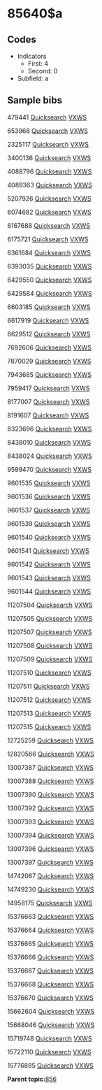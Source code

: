 # 85640$a

## Codes

-   Indicators
    -   First: 4
    -   Second: 0
-   Subfield: a

## Sample bibs

479441 [Quicksearch](https://search.library.yale.edu/catalog/479441) [VXWS](http://prodorbis.library.yale.edu:7014/vxws/GetHoldingsService?bibId=479441)

653968 [Quicksearch](https://search.library.yale.edu/catalog/653968) [VXWS](http://prodorbis.library.yale.edu:7014/vxws/GetHoldingsService?bibId=653968)

2325117 [Quicksearch](https://search.library.yale.edu/catalog/2325117) [VXWS](http://prodorbis.library.yale.edu:7014/vxws/GetHoldingsService?bibId=2325117)

3400136 [Quicksearch](https://search.library.yale.edu/catalog/3400136) [VXWS](http://prodorbis.library.yale.edu:7014/vxws/GetHoldingsService?bibId=3400136)

4088796 [Quicksearch](https://search.library.yale.edu/catalog/4088796) [VXWS](http://prodorbis.library.yale.edu:7014/vxws/GetHoldingsService?bibId=4088796)

4089363 [Quicksearch](https://search.library.yale.edu/catalog/4089363) [VXWS](http://prodorbis.library.yale.edu:7014/vxws/GetHoldingsService?bibId=4089363)

5207926 [Quicksearch](https://search.library.yale.edu/catalog/5207926) [VXWS](http://prodorbis.library.yale.edu:7014/vxws/GetHoldingsService?bibId=5207926)

6074682 [Quicksearch](https://search.library.yale.edu/catalog/6074682) [VXWS](http://prodorbis.library.yale.edu:7014/vxws/GetHoldingsService?bibId=6074682)

6167688 [Quicksearch](https://search.library.yale.edu/catalog/6167688) [VXWS](http://prodorbis.library.yale.edu:7014/vxws/GetHoldingsService?bibId=6167688)

6175721 [Quicksearch](https://search.library.yale.edu/catalog/6175721) [VXWS](http://prodorbis.library.yale.edu:7014/vxws/GetHoldingsService?bibId=6175721)

6361684 [Quicksearch](https://search.library.yale.edu/catalog/6361684) [VXWS](http://prodorbis.library.yale.edu:7014/vxws/GetHoldingsService?bibId=6361684)

6393035 [Quicksearch](https://search.library.yale.edu/catalog/6393035) [VXWS](http://prodorbis.library.yale.edu:7014/vxws/GetHoldingsService?bibId=6393035)

6429550 [Quicksearch](https://search.library.yale.edu/catalog/6429550) [VXWS](http://prodorbis.library.yale.edu:7014/vxws/GetHoldingsService?bibId=6429550)

6429584 [Quicksearch](https://search.library.yale.edu/catalog/6429584) [VXWS](http://prodorbis.library.yale.edu:7014/vxws/GetHoldingsService?bibId=6429584)

6603185 [Quicksearch](https://search.library.yale.edu/catalog/6603185) [VXWS](http://prodorbis.library.yale.edu:7014/vxws/GetHoldingsService?bibId=6603185)

6617919 [Quicksearch](https://search.library.yale.edu/catalog/6617919) [VXWS](http://prodorbis.library.yale.edu:7014/vxws/GetHoldingsService?bibId=6617919)

6629512 [Quicksearch](https://search.library.yale.edu/catalog/6629512) [VXWS](http://prodorbis.library.yale.edu:7014/vxws/GetHoldingsService?bibId=6629512)

7692606 [Quicksearch](https://search.library.yale.edu/catalog/7692606) [VXWS](http://prodorbis.library.yale.edu:7014/vxws/GetHoldingsService?bibId=7692606)

7870029 [Quicksearch](https://search.library.yale.edu/catalog/7870029) [VXWS](http://prodorbis.library.yale.edu:7014/vxws/GetHoldingsService?bibId=7870029)

7943685 [Quicksearch](https://search.library.yale.edu/catalog/7943685) [VXWS](http://prodorbis.library.yale.edu:7014/vxws/GetHoldingsService?bibId=7943685)

7959417 [Quicksearch](https://search.library.yale.edu/catalog/7959417) [VXWS](http://prodorbis.library.yale.edu:7014/vxws/GetHoldingsService?bibId=7959417)

8177007 [Quicksearch](https://search.library.yale.edu/catalog/8177007) [VXWS](http://prodorbis.library.yale.edu:7014/vxws/GetHoldingsService?bibId=8177007)

8191607 [Quicksearch](https://search.library.yale.edu/catalog/8191607) [VXWS](http://prodorbis.library.yale.edu:7014/vxws/GetHoldingsService?bibId=8191607)

8323696 [Quicksearch](https://search.library.yale.edu/catalog/8323696) [VXWS](http://prodorbis.library.yale.edu:7014/vxws/GetHoldingsService?bibId=8323696)

8438010 [Quicksearch](https://search.library.yale.edu/catalog/8438010) [VXWS](http://prodorbis.library.yale.edu:7014/vxws/GetHoldingsService?bibId=8438010)

8438024 [Quicksearch](https://search.library.yale.edu/catalog/8438024) [VXWS](http://prodorbis.library.yale.edu:7014/vxws/GetHoldingsService?bibId=8438024)

9599470 [Quicksearch](https://search.library.yale.edu/catalog/9599470) [VXWS](http://prodorbis.library.yale.edu:7014/vxws/GetHoldingsService?bibId=9599470)

9601535 [Quicksearch](https://search.library.yale.edu/catalog/9601535) [VXWS](http://prodorbis.library.yale.edu:7014/vxws/GetHoldingsService?bibId=9601535)

9601536 [Quicksearch](https://search.library.yale.edu/catalog/9601536) [VXWS](http://prodorbis.library.yale.edu:7014/vxws/GetHoldingsService?bibId=9601536)

9601537 [Quicksearch](https://search.library.yale.edu/catalog/9601537) [VXWS](http://prodorbis.library.yale.edu:7014/vxws/GetHoldingsService?bibId=9601537)

9601539 [Quicksearch](https://search.library.yale.edu/catalog/9601539) [VXWS](http://prodorbis.library.yale.edu:7014/vxws/GetHoldingsService?bibId=9601539)

9601540 [Quicksearch](https://search.library.yale.edu/catalog/9601540) [VXWS](http://prodorbis.library.yale.edu:7014/vxws/GetHoldingsService?bibId=9601540)

9601541 [Quicksearch](https://search.library.yale.edu/catalog/9601541) [VXWS](http://prodorbis.library.yale.edu:7014/vxws/GetHoldingsService?bibId=9601541)

9601542 [Quicksearch](https://search.library.yale.edu/catalog/9601542) [VXWS](http://prodorbis.library.yale.edu:7014/vxws/GetHoldingsService?bibId=9601542)

9601543 [Quicksearch](https://search.library.yale.edu/catalog/9601543) [VXWS](http://prodorbis.library.yale.edu:7014/vxws/GetHoldingsService?bibId=9601543)

9601544 [Quicksearch](https://search.library.yale.edu/catalog/9601544) [VXWS](http://prodorbis.library.yale.edu:7014/vxws/GetHoldingsService?bibId=9601544)

11207504 [Quicksearch](https://search.library.yale.edu/catalog/11207504) [VXWS](http://prodorbis.library.yale.edu:7014/vxws/GetHoldingsService?bibId=11207504)

11207505 [Quicksearch](https://search.library.yale.edu/catalog/11207505) [VXWS](http://prodorbis.library.yale.edu:7014/vxws/GetHoldingsService?bibId=11207505)

11207507 [Quicksearch](https://search.library.yale.edu/catalog/11207507) [VXWS](http://prodorbis.library.yale.edu:7014/vxws/GetHoldingsService?bibId=11207507)

11207508 [Quicksearch](https://search.library.yale.edu/catalog/11207508) [VXWS](http://prodorbis.library.yale.edu:7014/vxws/GetHoldingsService?bibId=11207508)

11207509 [Quicksearch](https://search.library.yale.edu/catalog/11207509) [VXWS](http://prodorbis.library.yale.edu:7014/vxws/GetHoldingsService?bibId=11207509)

11207510 [Quicksearch](https://search.library.yale.edu/catalog/11207510) [VXWS](http://prodorbis.library.yale.edu:7014/vxws/GetHoldingsService?bibId=11207510)

11207511 [Quicksearch](https://search.library.yale.edu/catalog/11207511) [VXWS](http://prodorbis.library.yale.edu:7014/vxws/GetHoldingsService?bibId=11207511)

11207512 [Quicksearch](https://search.library.yale.edu/catalog/11207512) [VXWS](http://prodorbis.library.yale.edu:7014/vxws/GetHoldingsService?bibId=11207512)

11207513 [Quicksearch](https://search.library.yale.edu/catalog/11207513) [VXWS](http://prodorbis.library.yale.edu:7014/vxws/GetHoldingsService?bibId=11207513)

11207515 [Quicksearch](https://search.library.yale.edu/catalog/11207515) [VXWS](http://prodorbis.library.yale.edu:7014/vxws/GetHoldingsService?bibId=11207515)

12725259 [Quicksearch](https://search.library.yale.edu/catalog/12725259) [VXWS](http://prodorbis.library.yale.edu:7014/vxws/GetHoldingsService?bibId=12725259)

12820566 [Quicksearch](https://search.library.yale.edu/catalog/12820566) [VXWS](http://prodorbis.library.yale.edu:7014/vxws/GetHoldingsService?bibId=12820566)

13007387 [Quicksearch](https://search.library.yale.edu/catalog/13007387) [VXWS](http://prodorbis.library.yale.edu:7014/vxws/GetHoldingsService?bibId=13007387)

13007388 [Quicksearch](https://search.library.yale.edu/catalog/13007388) [VXWS](http://prodorbis.library.yale.edu:7014/vxws/GetHoldingsService?bibId=13007388)

13007390 [Quicksearch](https://search.library.yale.edu/catalog/13007390) [VXWS](http://prodorbis.library.yale.edu:7014/vxws/GetHoldingsService?bibId=13007390)

13007392 [Quicksearch](https://search.library.yale.edu/catalog/13007392) [VXWS](http://prodorbis.library.yale.edu:7014/vxws/GetHoldingsService?bibId=13007392)

13007393 [Quicksearch](https://search.library.yale.edu/catalog/13007393) [VXWS](http://prodorbis.library.yale.edu:7014/vxws/GetHoldingsService?bibId=13007393)

13007394 [Quicksearch](https://search.library.yale.edu/catalog/13007394) [VXWS](http://prodorbis.library.yale.edu:7014/vxws/GetHoldingsService?bibId=13007394)

13007396 [Quicksearch](https://search.library.yale.edu/catalog/13007396) [VXWS](http://prodorbis.library.yale.edu:7014/vxws/GetHoldingsService?bibId=13007396)

13007397 [Quicksearch](https://search.library.yale.edu/catalog/13007397) [VXWS](http://prodorbis.library.yale.edu:7014/vxws/GetHoldingsService?bibId=13007397)

14742067 [Quicksearch](https://search.library.yale.edu/catalog/14742067) [VXWS](http://prodorbis.library.yale.edu:7014/vxws/GetHoldingsService?bibId=14742067)

14749230 [Quicksearch](https://search.library.yale.edu/catalog/14749230) [VXWS](http://prodorbis.library.yale.edu:7014/vxws/GetHoldingsService?bibId=14749230)

14958175 [Quicksearch](https://search.library.yale.edu/catalog/14958175) [VXWS](http://prodorbis.library.yale.edu:7014/vxws/GetHoldingsService?bibId=14958175)

15376663 [Quicksearch](https://search.library.yale.edu/catalog/15376663) [VXWS](http://prodorbis.library.yale.edu:7014/vxws/GetHoldingsService?bibId=15376663)

15376664 [Quicksearch](https://search.library.yale.edu/catalog/15376664) [VXWS](http://prodorbis.library.yale.edu:7014/vxws/GetHoldingsService?bibId=15376664)

15376665 [Quicksearch](https://search.library.yale.edu/catalog/15376665) [VXWS](http://prodorbis.library.yale.edu:7014/vxws/GetHoldingsService?bibId=15376665)

15376666 [Quicksearch](https://search.library.yale.edu/catalog/15376666) [VXWS](http://prodorbis.library.yale.edu:7014/vxws/GetHoldingsService?bibId=15376666)

15376667 [Quicksearch](https://search.library.yale.edu/catalog/15376667) [VXWS](http://prodorbis.library.yale.edu:7014/vxws/GetHoldingsService?bibId=15376667)

15376668 [Quicksearch](https://search.library.yale.edu/catalog/15376668) [VXWS](http://prodorbis.library.yale.edu:7014/vxws/GetHoldingsService?bibId=15376668)

15376670 [Quicksearch](https://search.library.yale.edu/catalog/15376670) [VXWS](http://prodorbis.library.yale.edu:7014/vxws/GetHoldingsService?bibId=15376670)

15662604 [Quicksearch](https://search.library.yale.edu/catalog/15662604) [VXWS](http://prodorbis.library.yale.edu:7014/vxws/GetHoldingsService?bibId=15662604)

15668046 [Quicksearch](https://search.library.yale.edu/catalog/15668046) [VXWS](http://prodorbis.library.yale.edu:7014/vxws/GetHoldingsService?bibId=15668046)

15719748 [Quicksearch](https://search.library.yale.edu/catalog/15719748) [VXWS](http://prodorbis.library.yale.edu:7014/vxws/GetHoldingsService?bibId=15719748)

15722110 [Quicksearch](https://search.library.yale.edu/catalog/15722110) [VXWS](http://prodorbis.library.yale.edu:7014/vxws/GetHoldingsService?bibId=15722110)

15776895 [Quicksearch](https://search.library.yale.edu/catalog/15776895) [VXWS](http://prodorbis.library.yale.edu:7014/vxws/GetHoldingsService?bibId=15776895)

**Parent topic:**[856](../../tags/856/856.md)

